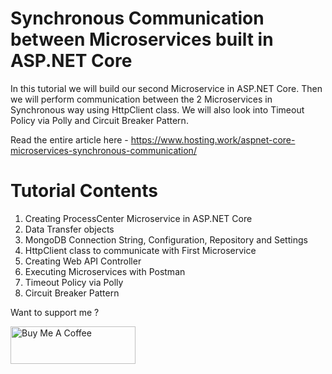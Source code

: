 # Synchronous Communication between Microservices built in ASP.NET Core

In this tutorial we will build our second Microservice in ASP.NET Core. Then we will perform communication between the 2 Microservices in Synchronous way using HttpClient class. We will also look into Timeout Policy via Polly and Circuit Breaker Pattern. 

Read the entire article here - https://www.hosting.work/aspnet-core-microservices-synchronous-communication/

# Tutorial Contents

1. Creating ProcessCenter Microservice in ASP.NET Core
2. Data Transfer objects
3. MongoDB Connection String, Configuration, Repository and Settings
4. HttpClient class to communicate with First Microservice
5. Creating Web API Controller
6. Executing Microservices with Postman
7. Timeout Policy via Polly
8. Circuit Breaker Pattern

Want to support me ?

<a href="https://www.buymeacoffee.com/YogYogi" target="_blank"><img src="https://cdn.buymeacoffee.com/buttons/v2/default-yellow.png" alt="Buy Me A Coffee" width="200"  style="height: 60px !important;width: 200px !important;" ></a>
